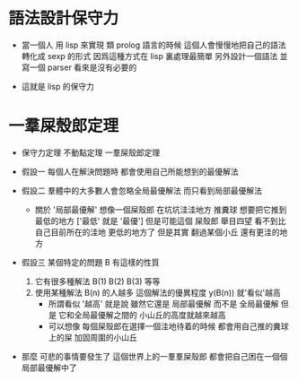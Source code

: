 # 語法設計保守力

- 當一個人 用 lisp 來實現 類 prolog 語言的時候
  這個人會慢慢地把自己的語法轉化成 sexp 的形式
  因爲這種方式在 lisp 裏處理最簡單
  另外設計一個語法 並寫一個 parser 看來是沒有必要的

- 這就是 lisp 的保守力

# 一羣屎殼郎定理

- 保守力定理
  不動點定理
  一羣屎殼郎定理

- 假設一
  每個人在解決問題時
  都會使用自己所能想到的最優解法

- 假設二
  羣體中的大多數人會忽略全局最優解法
  而只看到局部最優解法
  - 關於 '局部最優解'
    想像一個屎殼郎 在坑坑洼洼地方 推糞球
    想要把它推到 最低的地方 ['最低' 就是 '最優']
    但是可能這個 屎殼郎 舉目四望
    看不到比自己目前所在的洼地 更低的地方了
    但是其實 翻過某個小丘 還有更洼的地方

- 假設三
  某個特定的問題 B 有這樣的性質
  1. 它有很多種解法 B(1) B(2) B(3) 等等
  2. 使用某種解法 B(n) 的人越多
     這個解法的優異程度 y(B(n)) 就'看似'越高
     - 所謂看似 '越高'
       就是說
       雖然它還是 局部最優解
       而不是 全局最優解
       但是 它和全局最優解之間的 小山丘的高度就越來越高
     - 可以想像
       每個屎殼郎在選擇一個洼地待着的時候
       都會用自己推的糞球上的屎 加固周圍的小山丘

- 那麼 可悲的事情要發生了
  這個世界上的一羣羣屎殼郎
  都會把自己困在一個個局部最優解中了
